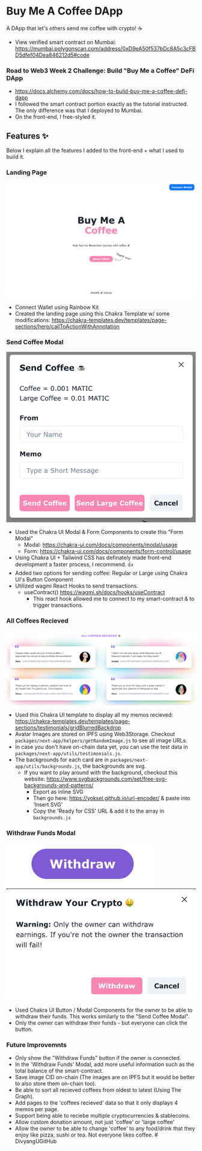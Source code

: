 # Buy Me A Coffee DApp

A DApp that let's others send me coffee with crypto! ☕️
* View verified smart contract on Mumbai: https://mumbai.polygonscan.com/address/0xD9eA50f537bDc8A5c3cFBD5dfef04Dea846212d5#code
### Road to Web3 Week 2 Challenge: Build "Buy Me a Coffee" DeFi DApp
* https://docs.alchemy.com/docs/how-to-build-buy-me-a-coffee-defi-dapp
* I followed the smart contract portion exactly as the tutorial instructed. The only difference was that I deployed to Mumbai. 
* On the front-end, I free-styled it. 

## Features ✨
Below I explain all the features I added to the front-end + what I used to build it. 
### Landing Page
![Figure 1](images/Landing.png)
* Connect Wallet using Rainbow Kit
* Created the landing page using this Chakra Template w/ some modifications: https://chakra-templates.dev/templates/page-sections/hero/callToActionWithAnnotation
### Send Coffee Modal
![Figure 2](images/SendCoffeeModal.png)
* Used the Chakra UI Modal & Form Components to create this "Form Modal"
  * Modal: https://chakra-ui.com/docs/components/modal/usage
  * Form: https://chakra-ui.com/docs/components/form-control/usage
* Using Chakra UI + Tailwind CSS has definately made front-end development a faster process, I recommend. 👍
* Added two options for sending coffee: Regular or Large using Chakra UI's Button Component
* Utilized wagmi React Hooks to send transactions. 
  * useContract() https://wagmi.sh/docs/hooks/useContract
    * This react hook allowed me to connect to my smart-contract & to trigger transactions. 

### All Coffees Recieved
![Figure 3](images/AllCoffeesRecieved.png)
* Used this Chakra UI template to display all my memos recieved: https://chakra-templates.dev/templates/page-sections/testimonials/gridBlurredBackdrop
* Avatar Images are stored on IPFS using Web3Storage. Checkout `packages/next-app/helpers/getRandomImage.js` to see all image URLs.
* In case you don't have on-chain data yet, you can use the test data in `packages/next-app/utils/testimonials.js`.
* The backgrounds for each card are in `packages/next-app/utils/backgrounds.js`, the backgrounds are svg. 
  * If you want to play around with the background, checkout this website: https://www.svgbackgrounds.com/set/free-svg-backgrounds-and-patterns/
    * Export as inline SVG
    * Then go here: https://yoksel.github.io/url-encoder/ & paste into 'Insert SVG'
    * Copy the 'Ready for CSS' URL & add it to the array in `backgrounds.js`

### Withdraw Funds Modal
![Figure 4](images/Withdraw.png)
![Figure 5](images/WithdrawModal.png)
* Used Chakra UI Button / Modal Components for the owner to be able to withdraw their funds. This works similarly to the "Send Coffee Modal".
* Only the owner can withdraw their funds - but everyone can click the button. 

### Future Improvemnts
* Only show the "Withdraw Funds" button if the owner is connected. 
* In the 'Withdraw Funds' Modal, add more useful information such as the total balance of the smart-contract.
* Save image CID on-chain (The images are on IPFS but it would be better to also store them on-chain too).
* Be able to sort all recieved coffees from oldest to latest (Using The Graph).
* Add pages to the 'coffees recieved' data so that it only displays 4 memos per page.
* Support being able to reciebe multiple cryptocurrencies & stablecoins.
* Allow custom donation amount, not just 'coffee' or 'large coffee'
* Allow the owner to be able to change 'coffee' to any food/drink that they enjoy like pizza, sushi or tea. Not everyone likes coffee.
#   D i v y a n g U G i t H u b 
 
 